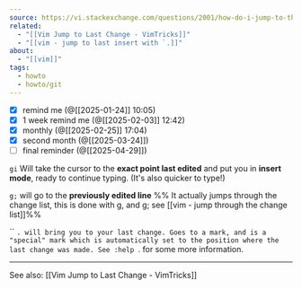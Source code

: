 ```yaml
---
source: https://vi.stackexchange.com/questions/2001/how-do-i-jump-to-the-location-of-my-last-edit
related:
  - "[[Vim Jump to Last Change - VimTricks]]"
  - "[[vim - jump to last insert with `.]]"
about:
  - "[[vim]]"
tags:
  - howto
  - howto/git
---
```

- [x] remind me (@[[2025-01-24]] 10:05)
- [x] 1 week remind me (@[[2025-02-03]] 12:42)
- [x] monthly (@[[2025-02-25]] 17:04)
- [x] second month (@[[2025-03-24]])
- [ ] final reminder (@[[2025-04-29]])

`gi`
Will take the cursor to the **exact point last edited** and put you in **insert mode**, ready to continue typing. (It's also quicker to type!)

`g;` 
will go to the **previously edited line**
%% It actually jumps through the change list, this is done with g, and g;  see [[vim - jump through the change list]]%%

`` `.
will bring you to your last change.
Goes to a mark, and is a "special" mark which is automatically set to the position where the last change was made. See :help `. for some more information.

___
See also: [[Vim Jump to Last Change - VimTricks]]